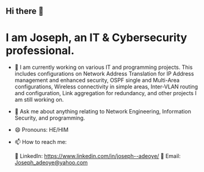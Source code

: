 ## Hi there 👋

# I am Joseph, an IT & Cybersecurity professional.

- 🔭 I am currently working on various IT and programming projects. This includes configurations on Network Address Translation for IP Address management and enhanced security, OSPF single and Multi-Area configurations, Wireless connectivity in simple areas, Inter-VLAN routing and configuration, Link aggregation for redundancy, and other projects I am still working on.

- 💬 Ask me about anything relating to Network Engineering, Information Security, and programming.

- 😄 Pronouns: HE/HIM
  
- 📫 How to reach me:

  
  💼 LinkedIn: https://www.linkedin.com/in/joseph--adeoye/
  📧 Email: Joseph_adeoye@yahoo.com
 
<!--

Here are some ideas to get you started:


- 🌱 I’m currently learning ...
- 👯 I’m looking to collaborate on ...
- 🤔 I’m looking for help with ...



- ⚡ Fun fact: ...
-->
